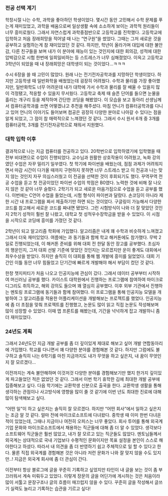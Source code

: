 ### 전공 선택 계기

학창시절 나는 수학, 과학을 좋아하던 학생이었다. 몇시간 동안 고민해서 수학 문제를 푸는게 재미있었고, 과학을 배움으로써 일상생활 속에 소소하게 보이는 과학적 원리들이 너무 흥미로웠다. 그래서 자연스럽게 과학중점반으로 고등학교를 진학했다. 고등학교에 입학하고 처음 장래희망을 적어낼 때 나는 “연구원”을 썼었다. 그때는 그저 새로운 것을 공부하고 실험하는게 참 재미있었던 것 같다. 하지만, 학년이 올라가며 대입에 대한 불안감, 다른 친구들을 보며 내가 이 분야에 재능이 있는 것인지에 대한 회의감, 성적에 대한 압박감으로 시험 한번에 일희일비하는 등 스트레스가 너무 심해졌었다. 이윽고 고등학교 3학년이 되었을 때 내 장래희망은 대학생이 되는 것이었다…ㅋㅋㅋ 

수시 6장을 쓸 때 고민이 많았다. 원래 나는 전기전자공학과를 지망하던 학생이었다. 하지만 고등학생 때 일반화학을 배웠었는데 굉장히 어려웠다. 수학과 물리를 가장 좋아했지만, 일반화학도 너무 어려운데 내가 대학에 가서 수학과 물리를 잘 배울 수 있을지 많이 걱정됐고, 적응할 수 있을지 무서웠다. 고등학교 축제 때 슬픈 단어를 들으면 눈물을 흘리는 개구리 등을 제작하며 간단한 코딩을 해봤었다. 이 모습을 보고 동아리 선생님께서 컴퓨터공학과를 쓰면 어떻겠냐고 추천을 해주셨다. 마침 언니가 컴퓨터공학과를 다니고 있어 언니의 이야기도 들어보며 컴공은 굉장히 다양한 분야로 나아갈 수 있다는 점을 알게 되었고, 그 점이 참 매력적으로 느껴졌던 것 같다. 그래서 수시 원서 6개 중 3개를 컴퓨터공학, 3개를 전기전자공학으로 채워서 지원했다.

### 대학 입학 이후

결과적으로 나는 지금 컴퓨터를 전공하고 있다. 20학번으로 입학하였기에 입학했을 때 전부 비대면으로 수업이 진행되었다. 교수님과 원활한 상호작용이 어려웠고, 녹화 강의였던 수업은 자꾸 밀리기 일쑤였다. 첫 학기에 파이썬을 배웠는데, 점점 과제가 어려워지면서 마감 시간이 다가올 때까지 구현하지 못하면 너무 스트레스 받고 이 전공과 나는 맞지 않는 것인지 자꾸 의심스러웠고 이 전공을 선택한 것이 후회되기도 했다. 꾸역꾸역 전공 수업을 듣고 첫 전공이었던 파이썬 수업의 학점은 B0였다. 노력한 것에 비해 잘 나오지 않은 것 같아 너무 슬펐다. 2학기가 되고 새로운 마음가짐으로 수업을 듣고 공부를 했다. 이번에는 C언어 수업을 들었는데, 시험 형식이 파이썬과 달랐다. 손코딩이 아니라 제한 시간 내 프로그램을 짜서 제출하기만 하면 되는 것이었다. 구글링이 가능해서 다양한 코드를 참고해서 새로운 코드를 짜내면 됐었다. 그런 시험방식이 나와 더 잘 맞았던 것인지 2학기 성적이 훨씬 잘 나왔고, 대학교 첫 성적우수장학금을 받을 수 있었다. 이 시점을 시작으로 코딩에 흥미를 가졌던 것 같다. 

2학년이 되고 알고리즘 학회에 가입했다. 알고리즘은 내게 꽤 수학과 비슷하게 느껴졌고 그래서 더욱 재미있었다. 여름에는 과 동기들과 함께 학교 해커톤에도 참가했다. 무박 2일로 진행되었는데, 이 해커톤 준비를 위해 대회 전 한달 동안 장고를 공부했다. 초심자의 행운인지, 그저 대회 선발 기준에 맞았던 것인지는 모르겠지만 운이 좋게도 대회에서 최우수상을 받았다. 하지만 솔직히 이 대회를 통해 웹 개발에 흥미를 잃었었다. 대회 기간인 이틀 동안 너무 힘들었고 단기간에 빠르게 개발해야 해서 부담이 컸던 것 같다. 

한창 챗지피티가 처음 나오고 인공지능에 관심이 갔다. 그래서 데이터 공부부터 시작하여 머신러닝 공부를 했다. 카이스트 대학원에서 진행하는 프로그램에 참여하여 마이크로 디그리도 취득하고, 해외 강의도 들으며 꽤 열심히 공부했다. 이후 외부 기관에서 진행하는 멘토링 프로그램에 동기들과 함께 참여했다. 이 프로그램을 통해 인공지능 모델을 개발하여 그 알고리즘을 적용한 어플리케이션을 개발해보는 프로젝트를 했었다. 인공지능에 좀 더 초점을 맞춰 프로젝트를 진행했고, 논문도 많이 읽고 직접 논문도 작성해보며 많이 성장할 수 있었다. 이때 앱 프론트를 해봤는데, 기간을 넉넉하게 잡고 개발하니 좀 더 재미있었다. 

### 24년도 계획

그래서 24년도인 지금 개발 공부를 좀 더 깊이있게 제대로 해보고 싶어 개발 연합동아리에 가입했다. 학교를 다니면서 꽤 다양한 분야를 경험해본 것 같다. 하지만 그럼에도 불구하고 솔직히 나는 6학기를 마친 지금까지도 내가 무엇을 하고 싶은지, 내 꿈이 무엇인지 잘 모르겠다… 

이전까지는 계속 불안해하며 이것저것 다양한 분야를 경험해보기만 했지 한가지 깊이있게 파고들었던 적은 없었던 것 같다. 그래서 이번 학기 휴학한 김에 최대한 개발 공부에 집중해보고 싶다. 다음 학기에는 교환학생 신분으로 출국을 한다. 교환학생 생활을 통해 생각하는 관점이나 사고방식에 영향을 많이 줄 것 같기에 이번 년도 최대한 진로에 대해 많이 탐색해보고 싶다. 

“어떤 일”이 하고 싶은지는 솔직히 잘 모르겠다. 하지만 “어떤 회사”에서 일하고 싶은지는 조금 알 것 같다. 얼마 전에 마이크로소프트에 다녀왔다. 중학생 때 이미 한번 다녀온 적이 있었는데, 그때나 지금이나 여전히 오피스는 너무 좋았다. 회사 투어를 통해 외국계 기업 문화와 마이크로소프트에서 채용하는 직군들에 대해 좀 더 알 수 있었다. 생각보다 소프트웨어 직군들은 훨씬 많았고, 내가 잘 모르고 있는 직군들도 많았다. 멘토님들께서 외국계는 상대적으로 국내 기업보다 수평적인 문화이지만 목표 설정을 본인이 스스로 해야한다고 하셨다. 따라서 내 의견을 좀 더 반영하기 쉽고 주체적으로 일 할 수 있다고 한다. 물론 직접 외국계를 경험해본 것은 아니라 저런 문화가 나와 잘 맞지 않을 수도 있지만..! 지금은 외국계 회사에 좀 더 관심이 간다.

이전부터 항상 블로그에 글을 꾸준히 기록하고 싶었지만 타인이 내 글을 보는 것이 좀 부끄러워서 계속 미뤄두고 있었다. 이렇게 장문의 글을 어딘가에 게시하는 것은 처음이라 많이 서툴고 문장구조나 글의 흐름이 매끄럽지 않을 수 있다. 꾸준히 글을 작성해서 글쓰기 실력도 늘리고 기록하는 습관을 기르고 싶다!